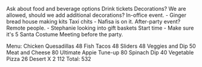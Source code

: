 Ask about food and beverage options
Drink tickets
Decorations? We are allowed, should we add additional decorations?
In-office event. - Ginger bread house making kits
Taxi chits - Nafisa is on it.
After-party event?
Remote people. - Stephanie looking into gift baskets
Start time - Make sure it's 5
Santa Costume
Meeting before the party.

Menu:
Chicken Quesadillas 48
Fish Tacos 48
Sliders 48
Veggies and Dip 50
Meat and Cheese 80
Ultimate Appie Tune-up 80
Spinach Dip 40
Vegetable Pizza 26
Desert X 2 112
Total: 532

